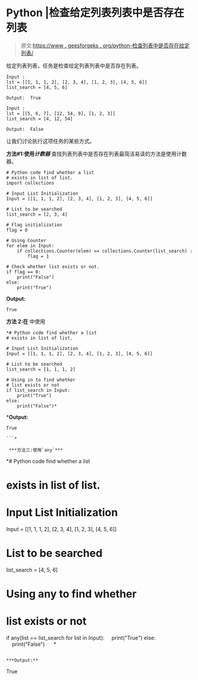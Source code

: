 # Python |检查给定列表列表中是否存在列表

> 原文:[https://www . geesforgeks . org/python-检查列表中是否存在给定列表/](https://www.geeksforgeeks.org/python-check-if-a-list-exists-in-given-list-of-lists/)

给定列表列表，任务是检查给定列表列表中是否存在列表。

```
Input :
lst = [[1, 1, 1, 2], [2, 3, 4], [1, 2, 3], [4, 5, 6]]
list_search = [4, 5, 6]

Output:  True

Input :
lst = [[5, 6, 7], [12, 54, 9], [1, 2, 3]]
list_search = [4, 12, 54]

Output:  False

```

让我们讨论执行这项任务的某些方式。

**方法#1:使用*计数器***
查找列表列表中是否存在列表最简洁易读的方法是使用计数器。

```
# Python code find whether a list 
# exists in list of list.
import collections

# Input List Initialization
Input = [[1, 1, 1, 2], [2, 3, 4], [1, 2, 3], [4, 5, 6]]

# List to be searched
list_search = [2, 3, 4]

# Flag initialization
flag = 0 

# Using Counter
for elem in Input:
    if collections.Counter(elem) == collections.Counter(list_search) :
        flag = 1

# Check whether list exists or not.    
if flag == 0:
    print("False")
else:
    print("True")
```

**Output:**

```
True

```

**方法 2:在** 中使用

```
*# Python code find whether a list 
# exists in list of list.

# Input List Initialization
Input = [[1, 1, 1, 2], [2, 3, 4], [1, 2, 3], [4, 5, 6]]

# List to be searched
list_search = [1, 1, 1, 2]

# Using in to find whether 
# list exists or not
if list_search in Input:
    print("True")
else:
    print("False")*
```

***Output:**

```
True

```* 

 ***方法三:使用`any`***

```
*# Python code find whether a list 
# exists in list of list.

# Input List Initialization
Input = [[1, 1, 1, 2], [2, 3, 4], [1, 2, 3], [4, 5, 6]]

# List to be searched
list_search = [4, 5, 6]

# Using any to find whether 
# list exists or not
if any(list == list_search for list in Input):
    print("True")
else:
    print("False")
     *
```

***Output:**

```
True

```*